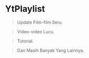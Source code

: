 # YtPlaylist
> Update Film-film Seru.

> Video-video Lucu.

> Tutorial.

> Dan Masih Banyak Yang
Lainnya.


